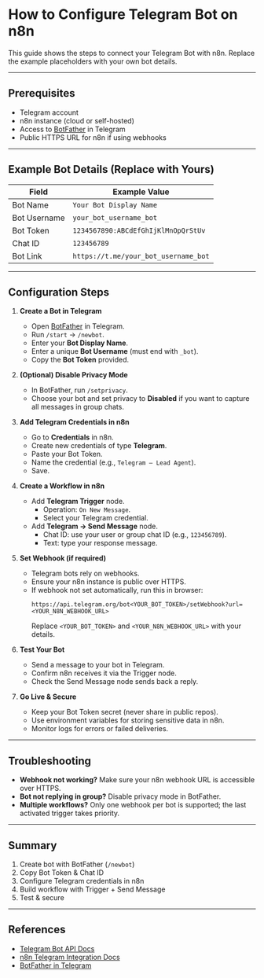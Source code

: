 # How to Configure Telegram Bot on n8n

This guide shows the steps to connect your Telegram Bot with n8n. Replace the example placeholders with your own bot details.

---

## Prerequisites

- Telegram account  
- n8n instance (cloud or self-hosted)  
- Access to [BotFather](https://t.me/botfather) in Telegram  
- Public HTTPS URL for n8n if using webhooks  

---

## Example Bot Details (Replace with Yours)

| Field        | Example Value                       |
|--------------|-------------------------------------|
| Bot Name     | `Your Bot Display Name`             |
| Bot Username | `your_bot_username_bot`             |
| Bot Token    | `1234567890:ABCdEfGhIjKlMnOpQrStUv` |
| Chat ID      | `123456789`                         |
| Bot Link     | `https://t.me/your_bot_username_bot`|

---

## Configuration Steps

1. **Create a Bot in Telegram**
   - Open [BotFather](https://t.me/botfather) in Telegram.  
   - Run `/start` → `/newbot`.  
   - Enter your **Bot Display Name**.  
   - Enter a unique **Bot Username** (must end with `_bot`).  
   - Copy the **Bot Token** provided.  

2. **(Optional) Disable Privacy Mode**
   - In BotFather, run `/setprivacy`.  
   - Choose your bot and set privacy to **Disabled** if you want to capture all messages in group chats.  

3. **Add Telegram Credentials in n8n**
   - Go to **Credentials** in n8n.  
   - Create new credentials of type **Telegram**.  
   - Paste your Bot Token.  
   - Name the credential (e.g., `Telegram – Lead Agent`).  
   - Save.  

4. **Create a Workflow in n8n**
   - Add **Telegram Trigger** node.  
     - Operation: `On New Message`.  
     - Select your Telegram credential.  
   - Add **Telegram → Send Message** node.  
     - Chat ID: use your user or group chat ID (e.g., `123456789`).  
     - Text: type your response message.  

5. **Set Webhook (if required)**
   - Telegram bots rely on webhooks.  
   - Ensure your n8n instance is public over HTTPS.  
   - If webhook not set automatically, run this in browser:  
     ```
     https://api.telegram.org/bot<YOUR_BOT_TOKEN>/setWebhook?url=<YOUR_N8N_WEBHOOK_URL>
     ```
     Replace `<YOUR_BOT_TOKEN>` and `<YOUR_N8N_WEBHOOK_URL>` with your details.  

6. **Test Your Bot**
   - Send a message to your bot in Telegram.  
   - Confirm n8n receives it via the Trigger node.  
   - Check the Send Message node sends back a reply.  

7. **Go Live & Secure**
   - Keep your Bot Token secret (never share in public repos).  
   - Use environment variables for storing sensitive data in n8n.  
   - Monitor logs for errors or failed deliveries.  

---

## Troubleshooting

- **Webhook not working?** Make sure your n8n webhook URL is accessible over HTTPS.  
- **Bot not replying in group?** Disable privacy mode in BotFather.  
- **Multiple workflows?** Only one webhook per bot is supported; the last activated trigger takes priority.  

---

## Summary

1. Create bot with BotFather (`/newbot`)  
2. Copy Bot Token & Chat ID  
3. Configure Telegram credentials in n8n  
4. Build workflow with Trigger + Send Message  
5. Test & secure  

---

## References

- [Telegram Bot API Docs](https://core.telegram.org/bots/api)  
- [n8n Telegram Integration Docs](https://docs.n8n.io/integrations/builtin/credentials/telegram/)  
- [BotFather in Telegram](https://t.me/botfather)  
